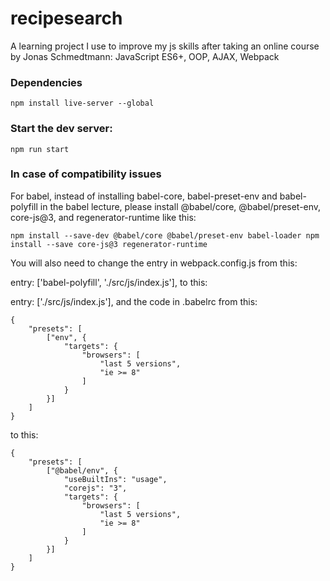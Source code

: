 # recipesearch
A learning project I use to improve my js skills after taking an online course by Jonas Schmedtmann:  JavaScript ES6+, OOP, AJAX, Webpack

### Dependencies
```
npm install live-server --global
```

### Start the dev server:
```
npm run start
```

### In case of compatibility issues

For babel, instead of installing babel-core, babel-preset-env and babel-polyfill in the babel lecture, please install @babel/core, @babel/preset-env, core-js@3, and regenerator-runtime like this:


```
npm install --save-dev @babel/core @babel/preset-env babel-loader npm install --save core-js@3 regenerator-runtime
```


You will also need to change the entry in webpack.config.js from this:

entry: ['babel-polyfill', './src/js/index.js'],
to this:

entry: ['./src/js/index.js'],
and the code in .babelrc from this:

```
{
    "presets": [
        ["env", {
            "targets": {
                "browsers": [
                    "last 5 versions",
                    "ie >= 8"
                ]
            }
        }]
    ]
}
```
to this:

```
{
    "presets": [
        ["@babel/env", {
            "useBuiltIns": "usage",
            "corejs": "3",
            "targets": {
                "browsers": [
                    "last 5 versions",
                    "ie >= 8"
                ]
            }
        }]
    ]
}
```
